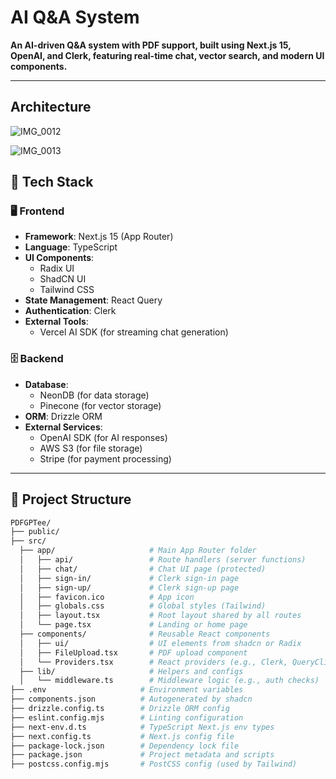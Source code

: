 # AI Q&A System

**An AI-driven Q&A system with PDF support, built using Next.js 15, OpenAI, and Clerk, featuring real-time chat, vector search, and modern UI components.**

---
## Architecture
![IMG_0012](https://github.com/user-attachments/assets/ea3b0789-9332-42c0-ab89-f742d252fc3e)

![IMG_0013](https://github.com/user-attachments/assets/3751f54a-190d-49a8-b9f6-eb4e0e0ac4f9)


## 🚀 Tech Stack

### 🖥️ Frontend
- **Framework**: Next.js 15 (App Router)
- **Language**: TypeScript
- **UI Components**:
  - Radix UI
  - ShadCN UI
  - Tailwind CSS
- **State Management**: React Query
- **Authentication**: Clerk
- **External Tools**:
  - Vercel AI SDK (for streaming chat generation)

### 🗄️ Backend
- **Database**:
  - NeonDB (for data storage)
  - Pinecone (for vector storage)
- **ORM**: Drizzle ORM
- **External Services**:
  - OpenAI SDK (for AI responses)
  - AWS S3 (for file storage)
  - Stripe (for payment processing)

---

## 📁 Project Structure

```bash
PDFGPTee/
├── public/                 
├── src/                     
  ├── app/                     # Main App Router folder
  │   ├── api/                 # Route handlers (server functions)
  │   ├── chat/                # Chat UI page (protected)
  │   ├── sign-in/             # Clerk sign-in page
  │   ├── sign-up/             # Clerk sign-up page
  │   ├── favicon.ico          # App icon
  │   ├── globals.css          # Global styles (Tailwind)
  │   ├── layout.tsx           # Root layout shared by all routes
  │   └── page.tsx             # Landing or home page
  ├── components/              # Reusable React components
  │   ├── ui/                  # UI elements from shadcn or Radix
  │   ├── FileUpload.tsx       # PDF upload component
  │   └── Providers.tsx        # React providers (e.g., Clerk, QueryClient)
  ├── lib/                     # Helpers and configs
  │   └── middleware.ts        # Middleware logic (e.g., auth checks)
├── .env                     # Environment variables
├── components.json          # Autogenerated by shadcn
├── drizzle.config.ts        # Drizzle ORM config
├── eslint.config.mjs        # Linting configuration
├── next-env.d.ts            # TypeScript Next.js env types
├── next.config.ts           # Next.js config file
├── package-lock.json        # Dependency lock file
├── package.json             # Project metadata and scripts
├── postcss.config.mjs       # PostCSS config (used by Tailwind)
